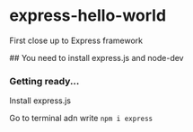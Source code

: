 # express-hello-world
First close up to Express framework

## You need to install express.js and node-dev 

### Getting ready...

Install express.js

Go to terminal adn write `npm i express`